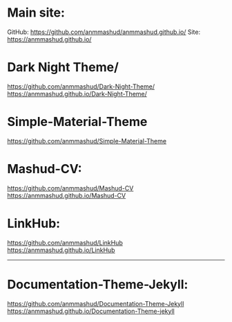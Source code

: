 # Main site:
GitHub: https://github.com/anmmashud/anmmashud.github.io/
Site: https://anmmashud.github.io/

# Dark Night Theme/
https://github.com/anmmashud/Dark-Night-Theme/
https://anmmashud.github.io/Dark-Night-Theme/

# Simple-Material-Theme
https://github.com/anmmashud/Simple-Material-Theme

# Mashud-CV:
https://github.com/anmmashud/Mashud-CV
https://anmmashud.github.io/Mashud-CV

# LinkHub:
https://github.com/anmmashud/LinkHub
https://anmmashud.github.io/LinkHub

-----------------------------------------------------

# Documentation-Theme-Jekyll:
https://github.com/anmmashud/Documentation-Theme-Jekyll
https://anmmashud.github.io/Documentation-Theme-jekyll
